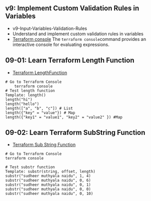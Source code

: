 ## v9: Implement Custom Validation Rules in Variables 
- v9-Input-Variables-Validation-Rules
- Understand and implement custom validation rules in variables
- [Terraform console](https://www.terraform.io/docs/cli/commands/console.html) The `terraform console`command provides an interactive console for evaluating expressions.

## 09-01: Learn Terraform Length Function
- [Terraform LengthFunction](https://www.terraform.io/docs/language/functions/length.html)

```t  
# Go to Terraform Console
    terraform console
# Test length function
Template: length()
length("hi")
length("hello")
length(["a", "b", "c"]) # List
length({"key" = "value"}) # Map
length({"key1" = "value1", "key2" = "value2" }) #Map
```

## 09-02: Learn Terraform SubString Function
- [Terraform Sub String Function](https://www.terraform.io/docs/language/functions/substr.html)
```t
# Go to Terraform Console
terraform console

# Test substr function
Template: substr(string, offset, length)
substr("sudheer muthyala naidu", 1, 4)
substr("sudheer muthyala naidu", 0, 6)
substr("sudheer muthyala naidu", 0, 1)
substr("sudheer muthyala naidu", 0, 0)
substr("sudheer muthyala naidu", 0, 10)
```

